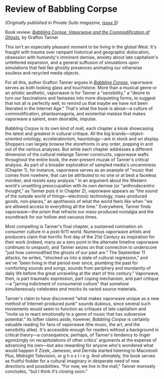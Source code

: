 # Review of Babbling Corpse

_(Originally published in Private Suite magazine, [issue 5](https://privatesuitemag.com/issues/issue-5/))_

Book review: [_Babbling Corpse: Vaporwave and the Commodification of Ghosts_](http://www.zero-books.net/books/babbling-corpse), by Grafton Tanner

This isn't an especially pleasant moment to be living in the global West. It's fraught with trauma over rampant historical and geographic dislocation, obsession with humanity's imminent demise, anxiety about late capitalism's unfettered expansion, and a general suffusion of simulations upon simulations that feel like ghostly presences animating our otherwise soulless and recycled media objects.

For all this, author Grafton Tanner argues in [_Babbling Corpse_](http://www.zero-books.net/books/babbling-corpse), vaporwave serves as both looking glass and touchstone. More than a musical genre or an artistic aesthetic, vaporwave is for Tanner a "sensibility," a "desire to turn our fascinations and fantasies into more disquieting forms, to suggest that not all is perfectly well, to remind us that maybe we have not been liberated in the Internet Age." That's what the book is about—a culture of commodification, phantasmagoria, and existential malaise that makes vaporwave a salient, even desirable, impulse.

_Babbling Corpse_ is its own kind of mall, each chapter a kiosk showcasing the latest and greatest in cultural critique. All the big brands—object-oriented ontology, accelerationism, hauntology—are in stock and on display. Shoppers can largely browse the storefronts in any order, popping in and out of the various analyses. But while each chapter addresses a different dimension of the cultural mélange Tanner constructs, vaporwave wafts throughout the entire book, the ever-present muzak of Tanner's critical analysis. As part of a broader exploration of sampled media's uncanniness (Chapter 1), for instance, vaporwave serves as an example of "music that comes from nowhere, that can be attributed to no one or at best a faceless moniker, and resists easy analysis." In an argument about the Western world's unsettling preoccupation with its own demise (or "anthrodecentric thought," as Tanner puts it in Chapter 2), vaporwave appears as "the sound of the outside world of things—electronic technology, mass-produced goods, non-places," an apotheosis of what the world feels like when "we are allowed access to everything all the time." Everywhere, Tanner finds vaporwave—the prism that refracts our mass-produced nostalgia and the soundtrack for our hollow and vacuous times.

Most compelling is Tanner's final chapter, a sustained rumination on consumer culture in a post-9/11 world. Numerous vaporwave artists and producers claim that horrific first day of the 21st Century as inspiration for their work (indeed, many as a zero point in the alternate timeline vaporwave continues to unspool), and Tanner seizes on that connection to underscore "just how commodified the ghosts of our past are." The September 11 attacks, he writes, "shocked us into a state of cultural regression," and we've "been living in that period ever since, plumbing the past for comforting sounds and songs, sounds from periphery and mundanity of daily life before the great unraveling at the start of this century." Vaporwave, then, is part traumatic expression, part coping mechanism, and part critique—a "jarring indictment of consumerist culture" that somehow simultaneously celebrates _and_ mocks its varied source materials. 

Tanner's claim to have discovered "what makes vaporwave unique as a new method of Internet-produced punk" sounds dubious, since several such movements would seem to function as critiques of late capitalism and "invite us to react emotionally to a genre of music that has subversive potential." Its loftier claims aside, however, _Babbling Corpse_ is certainly valuable reading for fans of vaporwave (the music, the art, and the sensibility alike). It's accessible enough for readers without a background in critical theory—a consequence, perhaps, of Tanner's tendency to linger agonizingly on recapitulations of other critics' arguments at the expense of advancing his own—but also rewarding for anyone who's wondered what would happen if Zizek, Jameson, and Derrida started listening to Macintosh Plus, Midnight Television, or g h o s t i n g. And ultimately, the book serves as fruitful fodder for a cultural imaginary in desperate need of new directions and possibilities. "For now, we live in the mall," Tanner morosely concludes, "but I think it's closing soon."
